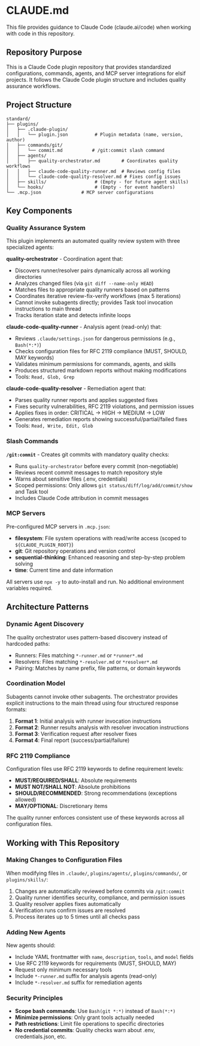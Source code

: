 # CLAUDE.md

This file provides guidance to Claude Code (claude.ai/code) when working with code in this repository.

## Repository Purpose

This is a Claude Code plugin repository that provides standardized configurations, commands, agents, and MCP server integrations for elsif projects. It follows the Claude Code plugin structure and includes quality assurance workflows.

## Project Structure

```
standard/
├── plugins/
│   ├── .claude-plugin/
│   │   └── plugin.json          # Plugin metadata (name, version, author)
│   ├── commands/git/
│   │   └── commit.md           # /git:commit slash command
│   ├── agents/
│   │   ├── quality-orchestrator.md        # Coordinates quality workflows
│   │   ├── claude-code-quality-runner.md  # Reviews config files
│   │   └── claude-code-quality-resolver.md # Fixes config issues
│   ├── skills/                  # (Empty - for future agent skills)
│   └── hooks/                   # (Empty - for event handlers)
└── .mcp.json               # MCP server configurations
```

## Key Components

### Quality Assurance System

This plugin implements an automated quality review system with three specialized agents:

**quality-orchestrator** - Coordination agent that:
- Discovers runner/resolver pairs dynamically across all working directories
- Analyzes changed files (via `git diff --name-only HEAD`)
- Matches files to appropriate quality runners based on patterns
- Coordinates iterative review-fix-verify workflows (max 5 iterations)
- Cannot invoke subagents directly; provides Task tool invocation instructions to main thread
- Tracks iteration state and detects infinite loops

**claude-code-quality-runner** - Analysis agent (read-only) that:
- Reviews `.claude/settings.json` for dangerous permissions (e.g., `Bash(*:*)`)
- Checks configuration files for RFC 2119 compliance (MUST, SHOULD, MAY keywords)
- Validates minimum permissions for commands, agents, and skills
- Produces structured markdown reports without making modifications
- Tools: `Read, Glob, Grep`

**claude-code-quality-resolver** - Remediation agent that:
- Parses quality runner reports and applies suggested fixes
- Fixes security vulnerabilities, RFC 2119 violations, and permission issues
- Applies fixes in order: CRITICAL → HIGH → MEDIUM → LOW
- Generates remediation reports showing successful/partial/failed fixes
- Tools: `Read, Write, Edit, Glob`

### Slash Commands

**`/git:commit`** - Creates git commits with mandatory quality checks:
- Runs `quality-orchestrator` before every commit (non-negotiable)
- Reviews recent commit messages to match repository style
- Warns about sensitive files (.env, credentials)
- Scoped permissions: Only allows `git status/diff/log/add/commit/show` and Task tool
- Includes Claude Code attribution in commit messages

### MCP Servers

Pre-configured MCP servers in `.mcp.json`:
- **filesystem**: File system operations with read/write access (scoped to `${CLAUDE_PLUGIN_ROOT}`)
- **git**: Git repository operations and version control
- **sequential-thinking**: Enhanced reasoning and step-by-step problem solving
- **time**: Current time and date information

All servers use `npx -y` to auto-install and run. No additional environment variables required.

## Architecture Patterns

### Dynamic Agent Discovery

The quality orchestrator uses pattern-based discovery instead of hardcoded paths:
- Runners: Files matching `*-runner.md` or `*runner*.md`
- Resolvers: Files matching `*-resolver.md` or `*resolver*.md`
- Pairing: Matches by name prefix, file patterns, or domain keywords

### Coordination Model

Subagents cannot invoke other subagents. The orchestrator provides explicit instructions to the main thread using four structured response formats:
1. **Format 1**: Initial analysis with runner invocation instructions
2. **Format 2**: Runner results analysis with resolver invocation instructions
3. **Format 3**: Verification request after resolver fixes
4. **Format 4**: Final report (success/partial/failure)

### RFC 2119 Compliance

Configuration files use RFC 2119 keywords to define requirement levels:
- **MUST/REQUIRED/SHALL**: Absolute requirements
- **MUST NOT/SHALL NOT**: Absolute prohibitions
- **SHOULD/RECOMMENDED**: Strong recommendations (exceptions allowed)
- **MAY/OPTIONAL**: Discretionary items

The quality runner enforces consistent use of these keywords across all configuration files.

## Working with This Repository

### Making Changes to Configuration Files

When modifying files in `.claude/`, `plugins/agents/`, `plugins/commands/`, or `plugins/skills/`:
1. Changes are automatically reviewed before commits via `/git:commit`
2. Quality runner identifies security, compliance, and permission issues
3. Quality resolver applies fixes automatically
4. Verification runs confirm issues are resolved
5. Process iterates up to 5 times until all checks pass

### Adding New Agents

New agents should:
- Include YAML frontmatter with `name`, `description`, `tools`, and `model` fields
- Use RFC 2119 keywords for requirements (MUST, SHOULD, MAY)
- Request only minimum necessary tools
- Include `*-runner.md` suffix for analysis agents (read-only)
- Include `*-resolver.md` suffix for remediation agents

### Security Principles

- **Scope bash commands**: Use `Bash(git *:*)` instead of `Bash(*:*)`
- **Minimize permissions**: Only grant tools actually needed
- **Path restrictions**: Limit file operations to specific directories
- **No credential commits**: Quality checks warn about .env, credentials.json, etc.
